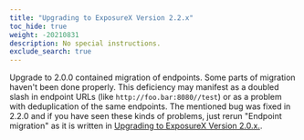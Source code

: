 ```yaml
---
title: "Upgrading to ExposureX Version 2.2.x"
toc_hide: true
weight: -20210831
description: No special instructions.
exclude_search: true
---
```

Upgrade to 2.0.0 contained migration of endpoints. Some parts of migration haven't been done properly. This deficiency
may manifest as a doubled slash in endpoint URLs (like `http://foo.bar:8080//test`) or as a problem with deduplication
of the same endpoints. The mentioned bug was fixed in 2.2.0 and if you have seen these kinds of problems, just rerun
"Endpoint migration" as it is written in [Upgrading to ExposureX Version 2.0.x.](/en/open_source/upgrading/2.0/#endpoints).

